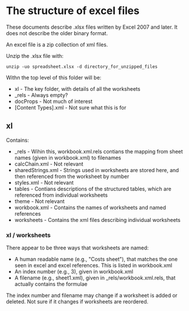 # The structure of excel files

These documents describe .xlsx files written by Excel 2007 and later. It does not describe the older binary format.

An excel file is a zip collection of xml files.

Unzip the .xlsx file with:

    unzip -uo spreadsheet.xlsx -d directory_for_unzipped_files

Withn the top level of this folder will be:

* xl - The key folder, with details of all the worksheets
* _rels - Always empty?
* docProps - Not much of interest
* [Content Types].xml - Not sure what this is for

## xl 

Contains:

* _rels - Wihin this, workbook.xml.rels contians the mapping from sheet names (given in workbook.xml) to filenames
* calcChain.xml - Not relevant
* sharedStrings.xml - Strings used in worksheets are stored here, and then referenced from the worksheet by number
* styles.xml - Not relevant
* tables - Contians descriptions of the structured tables, which are referenced from individual worksheets
* theme - Not relevant
* workbook.xml - Contains the names of worksheets and named references
* worksheets - Contains the xml files describing individual worksheets

### xl / worksheets

There appear to be three ways that worksheets are named:

* A human readable name (e.g., "Costs sheet"), that matches the one seen in excel and excel references. This is listed in workbook.xml
* An index number (e.g., 3), given in workbook.xml
* A filename (e.g., sheet1.xml), given in _rels/workbook.xml.rels, that actually contains the formulae

The index number and filename may change if a worksheet is added or deleted. Not sure if it changes if worksheets are reordered.

